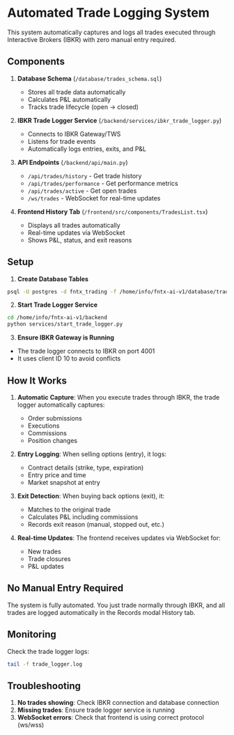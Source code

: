 # Automated Trade Logging System

This system automatically captures and logs all trades executed through Interactive Brokers (IBKR) with zero manual entry required.

## Components

1. **Database Schema** (`/database/trades_schema.sql`)
   - Stores all trade data automatically
   - Calculates P&L automatically
   - Tracks trade lifecycle (open → closed)

2. **IBKR Trade Logger Service** (`/backend/services/ibkr_trade_logger.py`)
   - Connects to IBKR Gateway/TWS
   - Listens for trade events
   - Automatically logs entries, exits, and P&L

3. **API Endpoints** (`/backend/api/main.py`)
   - `/api/trades/history` - Get trade history
   - `/api/trades/performance` - Get performance metrics
   - `/api/trades/active` - Get open trades
   - `/ws/trades` - WebSocket for real-time updates

4. **Frontend History Tab** (`/frontend/src/components/TradesList.tsx`)
   - Displays all trades automatically
   - Real-time updates via WebSocket
   - Shows P&L, status, and exit reasons

## Setup

1. **Create Database Tables**
```bash
psql -U postgres -d fntx_trading -f /home/info/fntx-ai-v1/database/trades_schema.sql
```

2. **Start Trade Logger Service**
```bash
cd /home/info/fntx-ai-v1/backend
python services/start_trade_logger.py
```

3. **Ensure IBKR Gateway is Running**
- The trade logger connects to IBKR on port 4001
- It uses client ID 10 to avoid conflicts

## How It Works

1. **Automatic Capture**: When you execute trades through IBKR, the trade logger automatically captures:
   - Order submissions
   - Executions
   - Commissions
   - Position changes

2. **Entry Logging**: When selling options (entry), it logs:
   - Contract details (strike, type, expiration)
   - Entry price and time
   - Market snapshot at entry

3. **Exit Detection**: When buying back options (exit), it:
   - Matches to the original trade
   - Calculates P&L including commissions
   - Records exit reason (manual, stopped out, etc.)

4. **Real-time Updates**: The frontend receives updates via WebSocket for:
   - New trades
   - Trade closures
   - P&L updates

## No Manual Entry Required

The system is fully automated. You just trade normally through IBKR, and all trades are logged automatically in the Records modal History tab.

## Monitoring

Check the trade logger logs:
```bash
tail -f trade_logger.log
```

## Troubleshooting

1. **No trades showing**: Check IBKR connection and database connection
2. **Missing trades**: Ensure trade logger service is running
3. **WebSocket errors**: Check that frontend is using correct protocol (ws/wss)